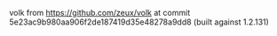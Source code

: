 volk from https://github.com/zeux/volk at commit 5e23ac9b980aa906f2de187419d35e48278a9dd8 (built against 1.2.131)
